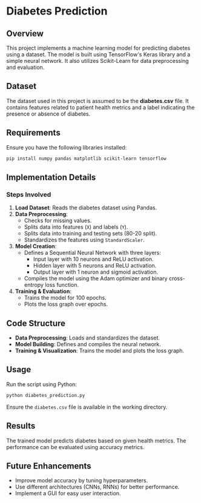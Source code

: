 # Diabetes Prediction

## Overview
This project implements a machine learning model for predicting diabetes using a dataset. The model is built using TensorFlow's Keras library and a simple neural network. It also utilizes Scikit-Learn for data preprocessing and evaluation.

## Dataset
The dataset used in this project is assumed to be the **diabetes.csv** file. It contains features related to patient health metrics and a label indicating the presence or absence of diabetes.

## Requirements
Ensure you have the following libraries installed:

```bash
pip install numpy pandas matplotlib scikit-learn tensorflow
```

## Implementation Details

### Steps Involved
1. **Load Dataset**: Reads the diabetes dataset using Pandas.
2. **Data Preprocessing**:
   - Checks for missing values.
   - Splits data into features (`X`) and labels (`Y`).
   - Splits data into training and testing sets (80-20 split).
   - Standardizes the features using `StandardScaler`.
3. **Model Creation**:
   - Defines a Sequential Neural Network with three layers:
     - Input layer with 10 neurons and ReLU activation.
     - Hidden layer with 5 neurons and ReLU activation.
     - Output layer with 1 neuron and sigmoid activation.
   - Compiles the model using the Adam optimizer and binary cross-entropy loss function.
4. **Training & Evaluation**:
   - Trains the model for 100 epochs.
   - Plots the loss graph over epochs.

## Code Structure
- **Data Preprocessing**: Loads and standardizes the dataset.
- **Model Building**: Defines and compiles the neural network.
- **Training & Visualization**: Trains the model and plots the loss graph.

## Usage
Run the script using Python:
```bash
python diabetes_prediction.py
```
Ensure the `diabetes.csv` file is available in the working directory.

## Results
The trained model predicts diabetes based on given health metrics. The performance can be evaluated using accuracy metrics.

## Future Enhancements
- Improve model accuracy by tuning hyperparameters.
- Use different architectures (CNNs, RNNs) for better performance.
- Implement a GUI for easy user interaction.


